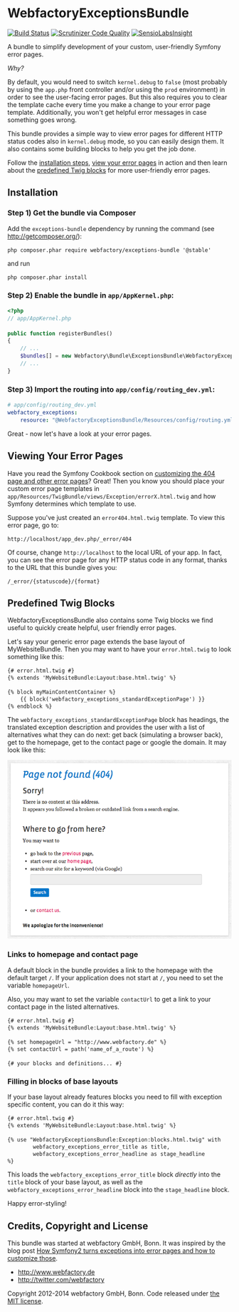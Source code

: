 WebfactoryExceptionsBundle
==========================

[![Build Status](https://travis-ci.org/webfactory/exceptions-bundle.png?branch=master)](https://travis-ci.org/webfactory/exceptions-bundle)
[![Scrutinizer Code Quality](https://scrutinizer-ci.com/g/webfactory/exceptions-bundle/badges/quality-score.png?s=1fffd149d27d559a98d2593827453445d9d31995)](https://scrutinizer-ci.com/g/webfactory/exceptions-bundle/)
[![SensioLabsInsight](https://insight.sensiolabs.com/projects/f93a469f-1f3d-49f4-9282-bcee124b89de/mini.png)](https://insight.sensiolabs.com/projects/f93a469f-1f3d-49f4-9282-bcee124b89de)

A bundle to simplify development of your custom, user-friendly Symfony error pages.

_Why?_

By default, you would need to switch `kernel.debug` to `false` (most probably by using the ``app.php`` front controller and/or using the `prod` environment) in order to see the user-facing error pages. But this also requires you to clear the template cache every time you make a change to your error page template. Additionally, you won't get helpful error messages in case something goes wrong.

This bundle provides a simple way to view error pages for different HTTP status codes also in `kernel.debug` mode, so you can easily design them. It also contains some building blocks to help you get the job done.

Follow the [installation steps](#installation), [view your error pages](#viewing-your-error-pages) in action and then learn about the [predefined Twig blocks](#predefined-twig-blocks) for more user-friendly error pages.

Installation
------------

### Step 1) Get the bundle via Composer

Add the `exceptions-bundle` dependency by running the command (see http://getcomposer.org/):

    php composer.phar require webfactory/exceptions-bundle '@stable'

and run     

    php composer.phar install

### Step 2) Enable the bundle in `app/AppKernel.php`:

```php
<?php
// app/AppKernel.php

public function registerBundles()
{
    // ...
    $bundles[] = new Webfactory\Bundle\ExceptionsBundle\WebfactoryExceptionsBundle();
    // ...
}
```

### Step 3) Import the routing into `app/config/routing_dev.yml`:

```yaml
# app/config/routing_dev.yml
webfactory_exceptions:
    resource: "@WebfactoryExceptionsBundle/Resources/config/routing.yml"
```

Great - now let's have a look at your error pages.

Viewing Your Error Pages
---------------------

Have you read the Symfony Cookbook section on 
[customizing the 404 page and other error pages](http://symfony.com/doc/current/cookbook/controller/error_pages.html#customizing-the-404-page-and-other-error-pages)?
Great! Then you know you should place your custom error page templates in `app/Resources/TwigBundle/views/Exception/errorX.html.twig`
and how Symfony determines which template to use.

Suppose you've just created an ``error404.html.twig`` template. To view this error page, go to:

    http://localhost/app_dev.php/_error/404

Of course, change ``http://localhost`` to the local URL of your app. In
fact, you can see the error page for any HTTP status code in any format,
thanks to the URL that this bundle gives you:

    /_error/{statuscode}/{format}
    
    
Predefined Twig Blocks
----------------------

WebfactoryExceptionsBundle also contains some Twig blocks we find useful to quickly create helpful, user friendly error pages.

Let's say your generic error page extends the base layout of MyWebsiteBundle. Then you may want to have your
`error.html.twig` to look something like this:

    {# error.html.twig #}
    {% extends 'MyWebsiteBundle:Layout:base.html.twig' %}

    {% block myMainContentContainer %}
        {{ block('webfactory_exceptions_standardExceptionPage') }}
    {% endblock %}

The `webfactory_exceptions_standardExceptionPage` block has headings, the translated exception description and provides
the user with a list of alternatives what they can do next: get back (simulating a browser back), get to the homepage,
get to the contact page or google the domain. It may look like this:

![Sample rendering of the webfactory_exceptions_standardExceptionPage block](Resources/doc/images/webfactory_exceptions_standardExceptionPage-example.png)

### Links to homepage and contact page

A default block in the bundle provides a link to the homepage with the default target `/`. If your application does not
start at `/`, you need to set the variable `homepageUrl`.

Also, you may want to set the variable `contactUrl` to get a link to your contact page in the listed alternatives.

    {# error.html.twig #}
    {% extends 'MyWebsiteBundle:Layout:base.html.twig' %}

    {% set homepageUrl = "http://www.webfactory.de" %}
    {% set contactUrl = path('name_of_a_route') %}

    {# your blocks and definitions... #}

### Filling in blocks of base layouts

If your base layout already features blocks you need to fill with exception specific content, you can do it this way:

    {# error.html.twig #}
    {% extends 'MyWebsiteBundle:Layout:base.html.twig' %}

    {% use "WebfactoryExceptionsBundle:Exception:blocks.html.twig" with
            webfactory_exceptions_error_title as title,
            webfactory_exceptions_error_headline as stage_headline
    %}

This loads the `webfactory_exceptions_error_title` block *directly* into the `title` block of your base layout, as well
as the `webfactory_exceptions_error_headline` block into the `stage_headline` block.

Happy error-styling!

Credits, Copyright and License
------------------------------

This bundle was started at webfactory GmbH, Bonn. It was inspired by the blog post [How Symfony2 turns exceptions into error pages and how to customize those](http://inside.webfactory.de/de/blog/symfony2-exception-handling-and-custom-error-pages-explained.html).

- <http://www.webfactory.de>
- <http://twitter.com/webfactory>

Copyright 2012-2014 webfactory GmbH, Bonn. Code released under [the MIT license](LICENSE).
